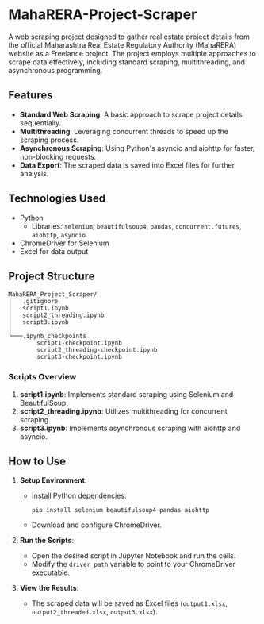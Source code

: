 # MahaRERA-Project-Scraper

A web scraping project designed to gather real estate project details from the official Maharashtra Real Estate Regulatory Authority (MahaRERA) website as a Freelance project. The project employs multiple approaches to scrape data effectively, including standard scraping, multithreading, and asynchronous programming.

## Features

- **Standard Web Scraping**: A basic approach to scrape project details sequentially.
- **Multithreading**: Leveraging concurrent threads to speed up the scraping process.
- **Asynchronous Scraping**: Using Python's asyncio and aiohttp for faster, non-blocking requests.
- **Data Export**: The scraped data is saved into Excel files for further analysis.

## Technologies Used

- Python
  - Libraries: `selenium`, `beautifulsoup4`, `pandas`, `concurrent.futures`, `aiohttp`, `asyncio`
- ChromeDriver for Selenium
- Excel for data output

## Project Structure

```
MahaRERA_Project_Scraper/
│   .gitignore
│   script1.ipynb
│   script2_threading.ipynb
│   script3.ipynb
│
└───.ipynb_checkpoints
        script1-checkpoint.ipynb
        script2_threading-checkpoint.ipynb
        script3-checkpoint.ipynb
```

### Scripts Overview

1. **script1.ipynb**: Implements standard scraping using Selenium and BeautifulSoup.
2. **script2_threading.ipynb**: Utilizes multithreading for concurrent scraping.
3. **script3.ipynb**: Implements asynchronous scraping with aiohttp and asyncio.

## How to Use

1. **Setup Environment**:
   - Install Python dependencies:
     ```
     pip install selenium beautifulsoup4 pandas aiohttp
     ```
   - Download and configure ChromeDriver.

2. **Run the Scripts**:
   - Open the desired script in Jupyter Notebook and run the cells.
   - Modify the `driver_path` variable to point to your ChromeDriver executable.

3. **View the Results**:
   - The scraped data will be saved as Excel files (`output1.xlsx`, `output2_threaded.xlsx`, `output3.xlsx`).
